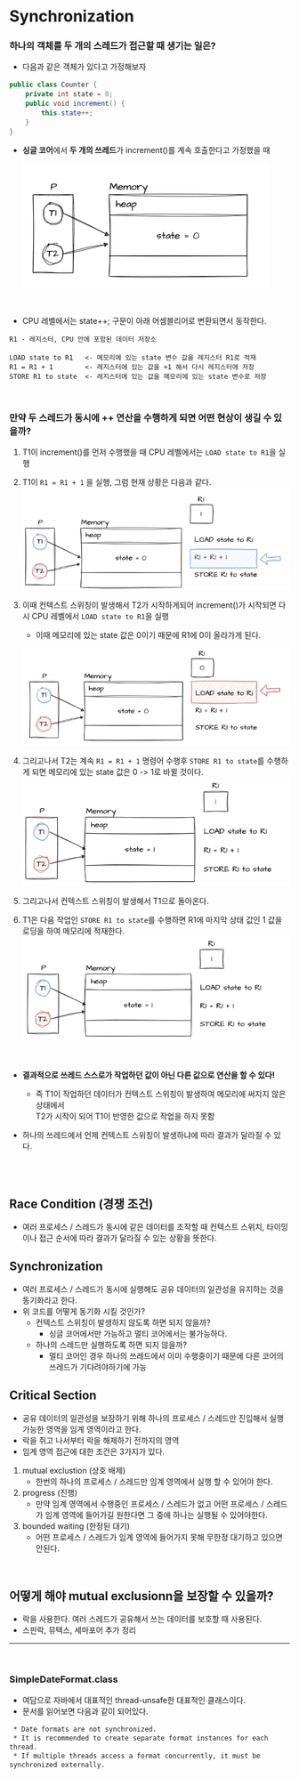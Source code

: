 # Synchronization

### 하나의 객체를 두 개의 스레드가 접근할 때 생기는 일은?
- 다음과 같은 객체가 있다고 가정해보자
```java
public class Counter {
    private int state = 0;
    public void increment() {
        this.state++;
    }
}
```

- **싱글 코어**에서 **두 개의 쓰레드**가 increment()를 계속 호출한다고 가정했을 때

  ![img.png](img/synchronization/img.png)

<br>

- CPU 레벨에서는 state++; 구문이 아래 어셈블리어로 변환되면서 동작한다. 
```text
R1 - 레지스터, CPU 안에 포함된 데이터 저장소

LOAD state to R1   <- 메모리에 있는 state 변수 값을 레지스터 R1로 적재 
R1 = R1 + 1        <- 레지스터에 있는 값을 +1 해서 다시 레지스터에 저장
STORE R1 to state  <- 레지스터에 있는 값을 메모리에 있는 state 변수로 저장 
```

<br>

### 만약 두 스레드가 동시에 ++ 연산을 수행하게 되면 어떤 현상이 생길 수 있을까?

1. T1이 increment()를 먼저 수행했을 때 CPU 레벨에서는 `LOAD state to R1`을 실행
2. T1이 `R1 = R1 + 1` 을 실행, 그럼 현재 상황은 다음과 같다.
  ![img.png](img/synchronization/img_1.png)

3. 이때 컨텍스트 스위칭이 발생해서 T2가 시작하게되어 increment()가 시작되면 다시 CPU 레벨에서 `LOAD state to R1`을 실행
   - 이때 메모리에 있는 state 값은 0이기 때문에 R1에 0이 올라가게 된다.
  
   ![img_1.png](img/synchronization/img_2.png)

4. 그리고나서 T2는 계속 `R1 = R1 + 1` 명령어 수행후 `STORE R1 to state`를 수행하게 되면 메모리에 있는 state 값은 0 -> 1로 바뀔 것이다.
  ![img_2.png](img/synchronization/img_3.png)
5. 그리고나서 컨텍스트 스위칭이 발생해서 T1으로 돌아온다.
6. T1은 다음 작업인 `STORE R1 to state`를 수행하면 R1에 마지막 상태 값인 1 값을 로딩을 하여 메모리에 적재한다.
  ![img_3.png](img/synchronization/img_4.png)

<br>

- **결과적으로 쓰레드 스스로가 작업하던 값이 아닌 다른 값으로 연산을 할 수 있다!**
  - 즉 T1이 작업하던 데이터가 컨텍스트 스위칭이 발생하여 메모리에 써지지 않은 상태에서 <br> T2가 시작이 되어 T1이 반영한 값으로 작업을 하지 못함
  
- 하나의 쓰레드에서 언제 컨텍스트 스위칭이 발생하냐에 따라 결과가 달라질 수 있다.

<br>
<br>

## Race Condition (경쟁 조건)
- 여러 프로세스 / 스레드가 동시에 같은 데이터를 조작할 때 컨텍스트 스위치, 타이밍이나 접근 순서에 따라 결과가 달라질 수 있는 상황을 뜻한다.


## Synchronization
- 여러 프로세스 / 스레드가 동시에 실행해도 공유 데이터의 일관성을 유지하는 것을 동기화라고 한다.
- 위 코드를 어떻게 동기화 시킬 것인가?
  - 컨텍스트 스위칭이 발생하지 않도록 하면 되지 않을까?
    - 싱글 코어에서만 가능하고 멀티 코어에서는 불가능하다.
  - 하나의 스레드만 실행하도록 하면 되지 않을까?
    - 멀티 코어인 경우 하나의 쓰레드에서 이미 수행중이기 때문에 다른 코어의 쓰레드가 기다려야하기에 가능

## Critical Section 
- 공유 데이터의 일관성을 보장하기 위해 하나의 프로세스 / 스레드만 진입해서 실행 가능한 영역을 임계 영역이라고 한다.
- 락을 쥐고 나서부터 락을 해제하기 전까지의 영역
- 임계 영역 접근에 대한 조건은 3가지가 있다.
1. mutual exclustion (상호 배제)
    - 한번의 하나의 프로세스 / 스레드만 임계 영역에서 실행 할 수 있어야 한다.
2. progress (진행)
    - 만약 임계 영역에서 수행중인 프로세스 / 스레드가 없고 어떤 프로세스 / 스레드가 임계 영역에 들어가길 원한다면 그 중에 하나는 실행될 수 있어야한다.
3. bounded waiting (한정된 대기)
    - 어떤 프로세스 / 스레드가 임계 영역에 들어가지 못해 무한정 대기하고 있으면 안된다.

<br>

## 어떻게 해야 mutual exclusionn을 보장할 수 있을까?
- 락을 사용한다. 여러 스레드가 공유해서 쓰는 데이터를 보호할 때 사용된다.
- 스핀락, 뮤텍스, 세마포어 추가 정리

----

<br>

### SimpleDateFormat.class
- 여담으로 자바에서 대표적인 thread-unsafe한 대표적인 클래스이다.
- 문서를 읽어보면 다음과 같이 되어있다.
```text
 * Date formats are not synchronized.
 * It is recommended to create separate format instances for each thread.
 * If multiple threads access a format concurrently, it must be synchronized externally.
```





